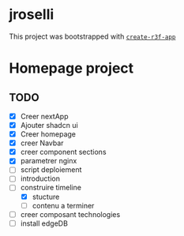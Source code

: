 # jroselli

This project was bootstrapped with [`create-r3f-app`](https://github.com/utsuboco/create-r3f-app)

# Homepage project

## TODO

- [x] Creer nextApp
- [x] Ajouter shadcn ui
- [x] Creer homepage
- [x] creer Navbar
- [x] creer component sections
- [x] parametrer nginx
- [ ] script deploiement
- [ ] introduction
- [ ] construire timeline
  - [x] stucture
  - [ ] contenu a terminer
- [ ] creer composant technologies
- [ ] install edgeDB
